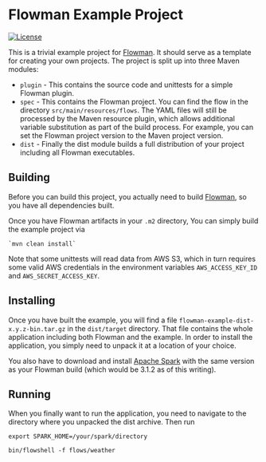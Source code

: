 # Flowman Example Project

[![License](https://img.shields.io/badge/License-Apache%202.0-blue.svg)](https://opensource.org/licenses/Apache-2.0)

This is a trivial example project for [Flowman](https://flowman.io). It should serve as a template for creating your
own projects. The project is split up into three Maven modules:

* `plugin` - This contains the source code and unittests for a simple Flowman plugin.
* `spec` - This contains the Flowman project. You can find the flow in the directory
  `src/main/resources/flows`. The YAML files will still be processed by the Maven resource plugin, which allows
  additional variable substitution as part of the build process. For example, you can set the Flowman project version
  to the Maven project version.
* `dist` - Finally the dist module builds a full distribution of your project including all Flowman executables.  


## Building

Before you can build this project, you actually need to build [Flowman](https://github.com/dimajix/flowman), so
you have all dependencies built.

Once you have Flowman artifacts in your `.m2` directory, You can simply build the example project via

    `mvn clean install`

Note that some unittests will read data from AWS S3, which in turn requires some valid AWS credentials in the
environment variables `AWS_ACCESS_KEY_ID` and `AWS_SECRET_ACCESS_KEY`.


## Installing

Once you have built the example, you will find a file `flowman-example-dist-x.y.z-bin.tar.gz` in the `dist/target` 
directory. That file contains the whole application including both Flowman and the example. In order to install
the application, you simply need to unpack it at a location of your choice.

You also have to download and install [Apache Spark](https://spark.apache.org) with the same version as your
Flowman build (which would be 3.1.2 as of this writing).


## Running

When you finally want to run the application, you need to navigate to the directory where you unpacked the dist
archive. Then run

```shell
export SPARK_HOME=/your/spark/directory

bin/flowshell -f flows/weather 
```
